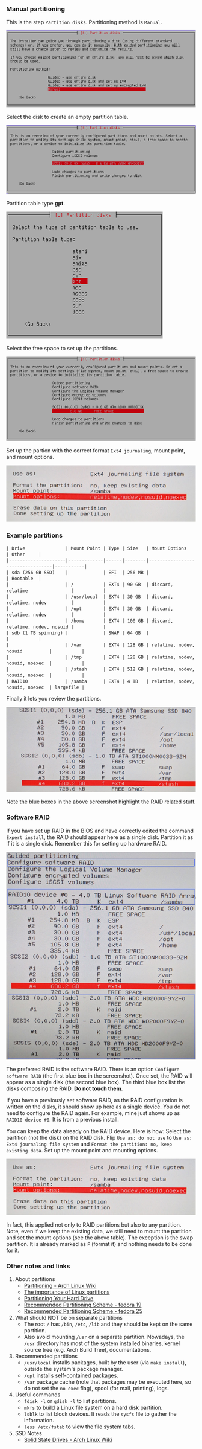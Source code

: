 ### Manual partitioning

This is the step `Partition disks`. Partitioning method is `Manual`.

![](ss-manual.png "partition disks - manual")

Select the disk to create an empty partition table.

![](ss-disk.png "select disk to create partition table")

Partition table type **gpt**.

![](ss-gpt.png "partition table type gpt")

Select the free space to set up the partitions.

![](ss-free-space.png "select free space to partition")

Set up the partion with the correct format `Ext4 journaling`, mount point, and mount options.

![](ss-mount-opts.jpg "mount options")

### Example partitions

    | Drive               | Mount Point | Type | Size   | Mount Options                    | Other     |
    |---------------------|-------------|------|--------|----------------------------------|-----------|
    | sda (256 GB SSD)    |             | EFI  | 256 MB |                                  | Bootable  |
    |                     | /           | EXT4 | 90 GB  | discard, relatime                |           |
    |                     | /usr/local  | EXT4 | 30 GB  | discard, relatime, nodev         |           |
    |                     | /opt        | EXT4 | 30 GB  | discard, relatime, nodev         |           | 
    |                     | /home       | EXT4 | 100 GB | discard, relatime, nodev, nosuid |           |
    | sdb (1 TB spinning) |             | SWAP | 64 GB  |                                  |           |
    |                     | /var        | EXT4 | 128 GB | relatime, nodev, nosuid          |           |
    |                     | /tmp        | EXT4 | 128 GB | relatime, nodev, nosuid, noexec  |           |
    |                     | /stash      | EXT4 | 512 GB | relatime, nodev, nosuid, noexec  |           |
    | RAID10              | /samba      | EXT4 | 4 TB   | relatime, nodev, nosuid, noexec  | largefile |

Finally it lets you review the partitions.

![](ss-partitions.jpg "partitions")

Note the blue boxes in the above screenshot highlight the RAID related stuff.

### Software RAID

If you have set up RAID in the BIOS and have correctly edited the command `Expert install`, the RAID should appear here as a single disk. Partition it as if it is a single disk. Remember this for setting up hardware RAID.

![](ss-raid.jpg "raid partitions")

The preferred RAID is the software RAID. There is an option `Configure software RAID` (the first blue box in the screenshot). Once set, the RAID will appear as a single disk (the second blue box). The third blue box list the disks composing the RAID. **Do not touch them**.

If you have a previously set software RAID, as the RAID configuration is written on the disks, it should show up here as a single device. You do not need to configure the RAID again. For example, mine just shows up as `RAID10 device #0`. It is from a previous install.

You can keep the data already on the RAID device. Here is how: Select the partition (not the disk) on the RAID disk. Flip `Use as: do not use` to `Use as: Ext4 journaling file system` and `Format the partition: no, keep existing data`. Set up the mount point and mounting options.

![](ss-mount-opts.jpg)

In fact, this applied not only to RAID partitions but also to any partition. Note, even if we keep the existing data, we still need to mount the partition and set the mount options (see the above table). The exception is the swap partition. It is already marked as `F` (format it) and nothing needs to be done for it.

### Other notes and links

1. About partitions
    * [Partitioning - Arch Linux Wiki](https://wiki.archlinux.org/index.php/Partitioning)
    * [The importance of Linux partitions](http://www.cyberciti.biz/tips/the-importance-of-linux-partitions.html)
    * [Partitioning Your Hard Drive](http://www.skorks.com/2009/08/partitioning-your-hard-drive-during-a-linux-install/)
    * [Recommended Partitioning Scheme - fedora 19](https://docs.fedoraproject.org/en-US/Fedora/19/html/Installation_Guide/s2-diskpartrecommend-x86.html)
    * [Recommended Partitioning Scheme - fedora 25](https://docs.fedoraproject.org/en-US/Fedora/25/html/Installation_Guide/sect-installation-gui-manual-partitioning-recommended.html)
2. What should NOT be on separate partitions
    * The root `/` has `/bin`, `/etc`, `/lib` and they should be kept on the same partition.
    * Also avoid mounting `/usr` on a separate partition. Nowadays, the `/usr` directory has most of the system installed binaries, kernel source tree (e.g. Arch Build Tree), documentations.
3. Recommended partitions
    * `/usr/local` installs packages, built by the user (via `make install`), outside the system's package manager.
    * `/opt` installs self-contained packages.
    * `/var` package cache (note that packages may be executed here, so do not set the `no exec` flag), spool (for mail, printing), logs.
4. Useful commands
    * `fdisk -l` or `gdisk -l` to list partitions.
    * `mkfs` to build a Linux file system on a hard disk partition.
    * `lsblk` to list block devices. It reads the `sysfs` file to gather the information.
    * `less /etc/fstab` to view the file system tabs.
5. SSD Notes
    * [Solid State Drives - Arch Linux Wiki](https://wiki.archlinux.org/index.php/Solid_State_Drives)
